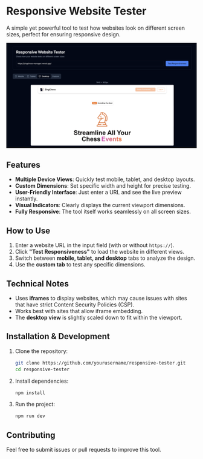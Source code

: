# Responsive Website Tester

A simple yet powerful tool to test how websites look on different screen sizes, perfect for ensuring responsive design.

![Responsive Website Tester](https://github.com/mehraankush/responsive-tester/blob/main/public/image.png)

## Features

- **Multiple Device Views**: Quickly test mobile, tablet, and desktop layouts.
- **Custom Dimensions**: Set specific width and height for precise testing.
- **User-Friendly Interface**: Just enter a URL and see the live preview instantly.
- **Visual Indicators**: Clearly displays the current viewport dimensions.
- **Fully Responsive**: The tool itself works seamlessly on all screen sizes.

## How to Use

1. Enter a website URL in the input field (with or without `https://`).
2. Click **"Test Responsiveness"** to load the website in different views.
3. Switch between **mobile, tablet, and desktop** tabs to analyze the design.
4. Use the **custom tab** to test any specific dimensions.

## Technical Notes

- Uses **iframes** to display websites, which may cause issues with sites that have strict Content Security Policies (CSP).
- Works best with sites that allow iframe embedding.
- The **desktop view** is slightly scaled down to fit within the viewport.

## Installation & Development

1. Clone the repository:
   ```sh
   git clone https://github.com/yourusername/responsive-tester.git
   cd responsive-tester
   ```
2. Install dependencies:
   ```sh
   npm install
   ```
3. Run the project:
   ```sh
   npm run dev
   ```

## Contributing

Feel free to submit issues or pull requests to improve this tool.
